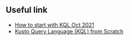 ## Useful link
* [How to start with KQL Oct 2021](https://techcommunity.microsoft.com/t5/azure-data-explorer-blog/how-to-start-with-kql-oct-2021/ba-p/2878304)
* [Kusto Query Language (KQL) from Scratch](https://app.pluralsight.com/library/courses/kusto-query-language-kql-from-scratch/table-of-contents)